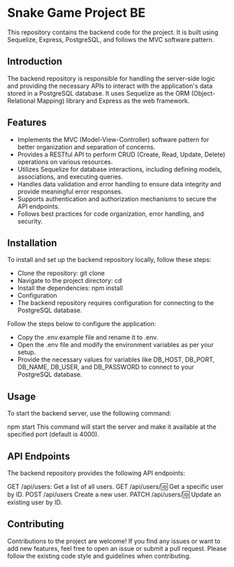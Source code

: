 # Snake Game Project BE
This repository contains the backend code for the project. It is built using Sequelize, Express, PostgreSQL, and follows the MVC software pattern.

## Introduction
The backend repository is responsible for handling the server-side logic and providing the necessary APIs to interact with the application's data stored in a PostgreSQL database. It uses Sequelize as the ORM (Object-Relational Mapping) library and Express as the web framework.

## Features
- Implements the MVC (Model-View-Controller) software pattern for better organization and separation of concerns.
- Provides a RESTful API to perform CRUD (Create, Read, Update, Delete) operations on various resources.
- Utilizes Sequelize for database interactions, including defining models, associations, and executing queries.
- Handles data validation and error handling to ensure data integrity and provide meaningful error responses.
- Supports authentication and authorization mechanisms to secure the API endpoints.
- Follows best practices for code organization, error handling, and security.

## Installation
To install and set up the backend repository locally, follow these steps:

- Clone the repository: git clone <repository-url>
- Navigate to the project directory: cd <project-directory>
- Install the dependencies: npm install
- Configuration
- The backend repository requires configuration for connecting to the PostgreSQL database.

Follow the steps below to configure the application:

- Copy the .env.example file and rename it to .env.
- Open the .env file and modify the environment variables as per your setup.
- Provide the necessary values for variables like DB_HOST, DB_PORT, DB_NAME, DB_USER, and DB_PASSWORD to connect to your PostgreSQL database.

## Usage
To start the backend server, use the following command:

npm start
This command will start the server and make it available at the specified port (default is 4000).

## API Endpoints
The backend repository provides the following API endpoints:

GET /api/users: Get a list of all users.
GET /api/users/:id: Get a specific user by ID.
POST /api/users Create a new user.
PATCH /api/users/:id: Update an existing user by ID.

## Contributing
Contributions to the project are welcome! If you find any issues or want to add new features, feel free to open an issue or submit a pull request. Please follow the existing code style and guidelines when contributing.